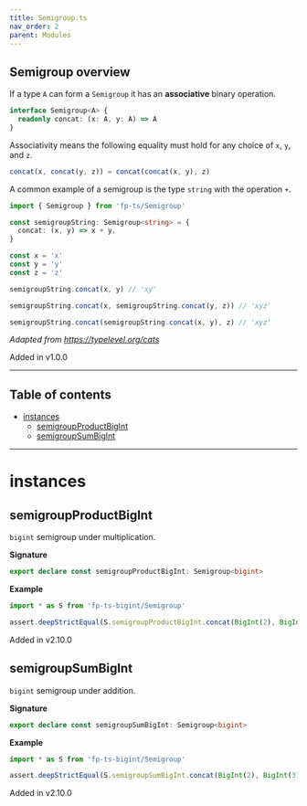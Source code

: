 ```yaml
---
title: Semigroup.ts
nav_order: 2
parent: Modules
---
```


## Semigroup overview

If a type `A` can form a `Semigroup` it has an **associative** binary operation.

```ts
interface Semigroup<A> {
  readonly concat: (x: A, y: A) => A
}
```

Associativity means the following equality must hold for any choice of `x`, `y`, and `z`.

```ts
concat(x, concat(y, z)) = concat(concat(x, y), z)
```

A common example of a semigroup is the type `string` with the operation `+`.

```ts
import { Semigroup } from 'fp-ts/Semigroup'

const semigroupString: Semigroup<string> = {
  concat: (x, y) => x + y,
}

const x = 'x'
const y = 'y'
const z = 'z'

semigroupString.concat(x, y) // 'xy'

semigroupString.concat(x, semigroupString.concat(y, z)) // 'xyz'

semigroupString.concat(semigroupString.concat(x, y), z) // 'xyz'
```

_Adapted from https://typelevel.org/cats_

Added in v1.0.0

---

<h2 class="text-delta">Table of contents</h2>

- [instances](#instances)
  - [semigroupProductBigInt](#semigroupproductbigint)
  - [semigroupSumBigInt](#semigroupsumbigint)

---

# instances

## semigroupProductBigInt

`bigint` semigroup under multiplication.

**Signature**

```ts
export declare const semigroupProductBigInt: Semigroup<bigint>
```

**Example**

```ts
import * as S from 'fp-ts-bigint/Semigroup'

assert.deepStrictEqual(S.semigroupProductBigInt.concat(BigInt(2), BigInt(3)), BigInt(6))
```

Added in v2.10.0

## semigroupSumBigInt

`bigint` semigroup under addition.

**Signature**

```ts
export declare const semigroupSumBigInt: Semigroup<bigint>
```

**Example**

```ts
import * as S from 'fp-ts-bigint/Semigroup'

assert.deepStrictEqual(S.semigroupSumBigInt.concat(BigInt(2), BigInt(3)), BigInt(5))
```

Added in v2.10.0
